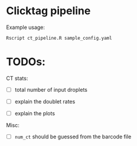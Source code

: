# Clicktag pipeline 


Example usage:
```bash
Rscript ct_pipeline.R sample_config.yaml
```


# TODOs:


CT stats: 
- [ ] total number of input droplets  
- [ ] explain the doublet rates   
- [ ] explain the plots   


Misc:  
- [ ] `num_ct` should be guessed from the barcode file   